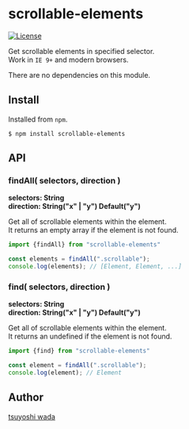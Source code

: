 scrollable-elements
===================

[![License](https://img.shields.io/badge/license-MIT-blue.svg?style=flat-square)](https://raw.githubusercontent.com/tsuyoshiwada/scrollable-elements/master/LICENSE)

Get scrollable elements in specified selector.  
Work in `IE 9+` and modern browsers.

There are no dependencies on this module.



## Install
Installed from `npm`.

```
$ npm install scrollable-elements
```



## API

### findAll( selectors, direction )
**selectors: String**  
**direction: String("x" | "y") Default("y")**

Get all of scrollable elements within the element.  
It returns an empty array if the element is not found.

```javascript
import {findAll} from "scrollable-elements"

const elements = findAll(".scrollable");
console.log(elements); // [Element, Element, ...]
```


### find( selectors, direction )
**selectors: String**  
**direction: String("x" | "y") Default("y")**

Get all of scrollable elements within the element.  
It returns an undefined if the element is not found.

```javascript
import {find} from "scrollable-elements"

const element = findAll(".scrollable");
console.log(element); // Element
```



## Author
[tsuyoshi wada](https://github.com/tsuyoshiwada/)